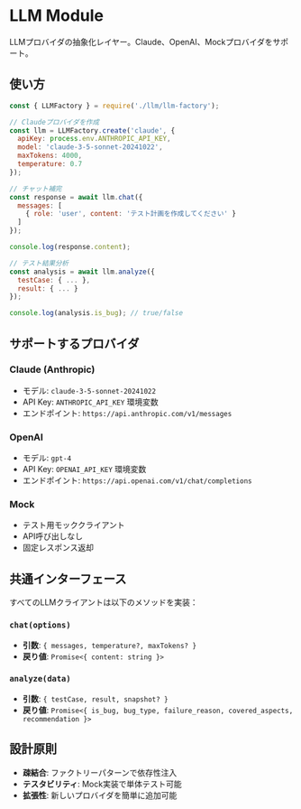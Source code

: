 # LLM Module

LLMプロバイダの抽象化レイヤー。Claude、OpenAI、Mockプロバイダをサポート。

## 使い方

```javascript
const { LLMFactory } = require('./llm/llm-factory');

// Claudeプロバイダを作成
const llm = LLMFactory.create('claude', {
  apiKey: process.env.ANTHROPIC_API_KEY,
  model: 'claude-3-5-sonnet-20241022',
  maxTokens: 4000,
  temperature: 0.7
});

// チャット補完
const response = await llm.chat({
  messages: [
    { role: 'user', content: 'テスト計画を作成してください' }
  ]
});

console.log(response.content);

// テスト結果分析
const analysis = await llm.analyze({
  testCase: { ... },
  result: { ... }
});

console.log(analysis.is_bug); // true/false
```

## サポートするプロバイダ

### Claude (Anthropic)
- モデル: `claude-3-5-sonnet-20241022`
- API Key: `ANTHROPIC_API_KEY` 環境変数
- エンドポイント: `https://api.anthropic.com/v1/messages`

### OpenAI
- モデル: `gpt-4`
- API Key: `OPENAI_API_KEY` 環境変数
- エンドポイント: `https://api.openai.com/v1/chat/completions`

### Mock
- テスト用モッククライアント
- API呼び出しなし
- 固定レスポンス返却

## 共通インターフェース

すべてのLLMクライアントは以下のメソッドを実装：

### `chat(options)`
- **引数**: `{ messages, temperature?, maxTokens? }`
- **戻り値**: `Promise<{ content: string }>`

### `analyze(data)`
- **引数**: `{ testCase, result, snapshot? }`
- **戻り値**: `Promise<{ is_bug, bug_type, failure_reason, covered_aspects, recommendation }>`

## 設計原則

- **疎結合**: ファクトリーパターンで依存性注入
- **テスタビリティ**: Mock実装で単体テスト可能
- **拡張性**: 新しいプロバイダを簡単に追加可能
